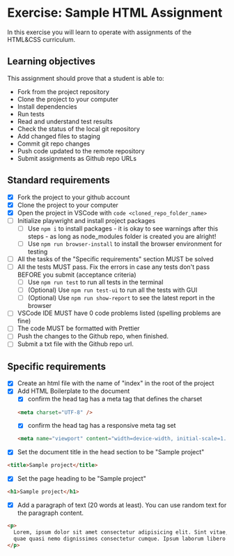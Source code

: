 # Exercise: Sample HTML Assignment

In this exercise you will learn to operate with assignments of the HTML&CSS curriculum.

## Learning objectives

This assignment should prove that a student is able to:

- Fork from the project repository
- Clone the project to your computer
- Install dependencies
- Run tests
- Read and understand test results
- Check the status of the local git repository
- Add changed files to staging
- Commit git repo changes
- Push code updated to the remote repository
- Submit assignments as Github repo URLs

## Standard requirements

- [x] Fork the project to your github account
- [x] Clone the project to your computer
- [x] Open the project in VSCode with `code <cloned_repo_folder_name>`
- [ ] Initialize playwright and install project packages
  - [ ] Use `npm i` to install packages - it is okay to see warnings after this steps - as long as node_modules folder is created you are alright!
  - [ ] Use `npm run browser-install` to install the browser environment for testing
- [ ] All the tasks of the "Specific requirements" section MUST be solved
- [ ] All the tests MUST pass. Fix the errors in case any tests don't pass BEFORE you submit (acceptance criteria)
  - [ ] Use `npm run test` to run all tests in the terminal
  - [ ] (Optional) Use `npm run test-ui` to run all the tests with GUI
  - [ ] (Optional) Use `npm run show-report` to see the latest report in the browser
- [ ] VSCode IDE MUST have 0 code problems listed (spelling problems are fine)
- [ ] The code MUST be formatted with Prettier
- [ ] Push the changes to the Github repo, when finished.
- [ ] Submit a txt file with the Github repo url.

## Specific requirements

- [x] Create an html file with the name of "index" in the root of the project
- [x] Add HTML Boilerplate to the document
  - [x] confirm the head tag has a meta tag that defines the charset
  ```html
  <meta charset="UTF-8" />
  ```
  - [x] confirm the head tag has a responsive meta tag set
  ```html
  <meta name="viewport" content="width=device-width, initial-scale=1.0" />
  ```
- [x] Set the document title in the head section to be "Sample project"

```html
<title>Sample project</title>
```

- [x] Set the page heading to be "Sample project"

```html
<h1>Sample project</h1>
```

- [x] Add a paragraph of text (20 words at least). You can use random text for the paragraph content.

```html
<p>
  Lorem, ipsum dolor sit amet consectetur adipisicing elit. Sint vitae, libero
  quae quasi nemo dignissimos consectetur cumque. Ipsum laborum libero iure.
</p>
```
